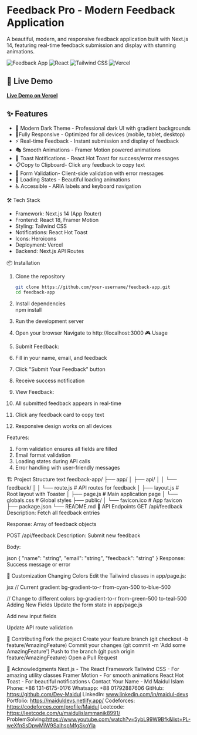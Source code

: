 # Feedback Pro - Modern Feedback Application
A beautiful, modern, and responsive feedback application built with Next.js 14, featuring real-time feedback submission and display with stunning animations.

![Feedback App](https://img.shields.io/badge/Next.js-14-black?style=for-the-badge&logo=next.js)
![React](https://img.shields.io/badge/React-18-blue?style=for-the-badge&logo=react)
![Tailwind CSS](https://img.shields.io/badge/Tailwind-CSS-38B2AC?style=for-the-badge&logo=tailwind-css)
![Vercel](https://img.shields.io/badge/Deployed_on-Vercel-black?style=for-the-badge&logo=vercel)

## 🚀 Live Demo

[**Live Demo on Vercel**](https://your-app-name.vercel.app)

## ✨ Features

- 🎨 Modern Dark Theme - Professional dark UI with gradient backgrounds
- 📱Fully Responsive - Optimized for all devices (mobile, tablet, desktop)
- ⚡ Real-time Feedback - Instant submission and display of feedback
- 🎭 Smooth Animations - Framer Motion powered animations
- 🔔 Toast Notifications - React Hot Toast for success/error messages
- 📋Copy to Clipboard- Click any feedback to copy text
- 🎯 Form Validation- Client-side validation with error messages
- 🔄 Loading States - Beautiful loading animations
- ♿ Accessible - ARIA labels and keyboard navigation

 🛠️ Tech Stack

- Framework: Next.js 14 (App Router)
- Frontend: React 18, Framer Motion
- Styling: Tailwind CSS
- Notifications: React Hot Toast
- Icons: Heroicons
- Deployment: Vercel
- Backend: Next.js API Routes

 📦 Installation

1. Clone the repository
   ```bash
   git clone https://github.com/your-username/feedback-app.git
   cd feedback-app
2. Install dependencies   
    npm install
3. Run the development server
4. Open your browser
    Navigate to http://localhost:3000
🎮 Usage
1. Submit Feedback:

2. Fill in your name, email, and feedback

3. Click "Submit Your Feedback" button

4. Receive success notification

5. View Feedback:

6. All submitted feedback appears in real-time

7. Click any feedback card to copy text

8. Responsive design works on all devices

Features:
1. Form validation ensures all fields are filled
2. Email format validation
3. Loading states during API calls
4. Error handling with user-friendly messages

🏗️ Project Structure
text
feedback-app/
├── app/
│   ├── api/
│   │   └── feedback/
│   │       └── route.js      # API routes for feedback
│   ├── layout.js             # Root layout with Toaster
│   ├── page.js               # Main application page
│   └── globals.css           # Global styles
├── public/
│   └── favicon.ico           # App favicon
├── package.json
└── README.md
🔧 API Endpoints
GET /api/feedback
Description: Fetch all feedback entries

Response: Array of feedback objects

POST /api/feedback
Description: Submit new feedback

Body:

json
{
  "name": "string",
  "email": "string", 
  "feedback": "string"
}
Response: Success message or error

🎨 Customization
Changing Colors
Edit the Tailwind classes in app/page.js:

jsx
// Current gradient
bg-gradient-to-r from-cyan-500 to-blue-500

// Change to different colors
bg-gradient-to-r from-green-500 to-teal-500
Adding New Fields
Update the form state in app/page.js

Add new input fields

Update API route validation

🤝 Contributing
Fork the project
Create your feature branch (git checkout -b feature/AmazingFeature)
Commit your changes (git commit -m 'Add some AmazingFeature')
Push to the branch (git push origin feature/AmazingFeature)
Open a Pull Request


🙏 Acknowledgments
Next.js - The React Framework
Tailwind CSS - For amazing utility classes
Framer Motion - For smooth animations
React Hot Toast - For beautiful notifications
📞 Contact
Your Name - Md Maidul Islam
Phone: +86 131-6175-0176
Whatsapp: +88 01792887606 
GitHub: https://github.com/Dev-Maidul
LinkedIn: www.linkedin.com/in/maidul-devs
Portfolio: https://maiduldevs.netlify.app/
Codeforces: https://codeforces.com/profile/Maidul
Leetcode: https://leetcode.com/u/maidulislammanik8991/
ProblemSolving:https://www.youtube.com/watch?v=5ybL99W9Bfk&list=PL-weXfnSsDpwMiW9SaIhspMfgSkoYIa


